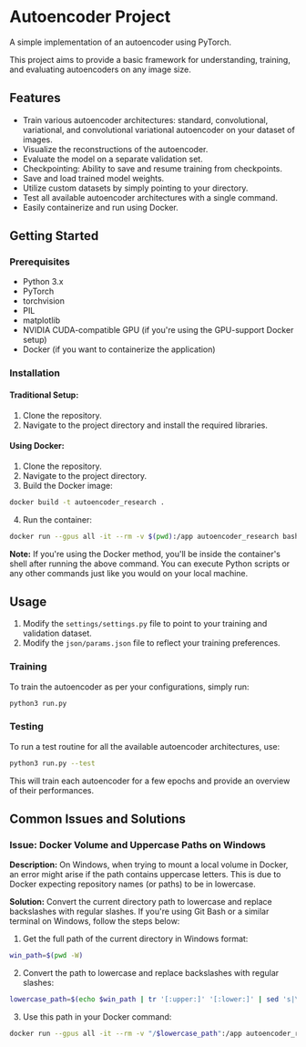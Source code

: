 # Autoencoder Project

A simple implementation of an autoencoder using PyTorch.

This project aims to provide a basic framework for understanding, training, and evaluating autoencoders on any image size.

## Features

- Train various autoencoder architectures: standard, convolutional, variational, and convolutional variational autoencoder on your dataset of images.
- Visualize the reconstructions of the autoencoder.
- Evaluate the model on a separate validation set.
- Checkpointing: Ability to save and resume training from checkpoints.
- Save and load trained model weights.
- Utilize custom datasets by simply pointing to your directory.
- Test all available autoencoder architectures with a single command.
- Easily containerize and run using Docker.

## Getting Started

### Prerequisites

- Python 3.x
- PyTorch
- torchvision
- PIL
- matplotlib
- NVIDIA CUDA-compatible GPU (if you're using the GPU-support Docker setup)
- Docker (if you want to containerize the application)

### Installation

#### Traditional Setup:

1. Clone the repository.
2. Navigate to the project directory and install the required libraries.

#### Using Docker:

1. Clone the repository.
2. Navigate to the project directory.
3. Build the Docker image:

```bash
docker build -t autoencoder_research .
```

4. Run the container:
```bash
docker run --gpus all -it --rm -v $(pwd):/app autoencoder_research bash
```

**Note:** If you're using the Docker method, you'll be inside the container's shell after running the above command. You can execute Python scripts or any other commands just like you would on your local machine.

## Usage

1. Modify the `settings/settings.py` file to point to your training and validation dataset.
2. Modify the `json/params.json` file to reflect your training preferences.

### Training

To train the autoencoder as per your configurations, simply run:

```bash
python3 run.py
```

### Testing

To run a test routine for all the available autoencoder architectures, use:

```bash
python3 run.py --test
```

This will train each autoencoder for a few epochs and provide an overview of their performances.

## Common Issues and Solutions

### Issue: Docker Volume and Uppercase Paths on Windows

**Description:** On Windows, when trying to mount a local volume in Docker, an error might arise if the path contains uppercase letters. This is due to Docker expecting repository names (or paths) to be in lowercase.

**Solution:** Convert the current directory path to lowercase and replace backslashes with regular slashes. If you're using Git Bash or a similar terminal on Windows, follow the steps below:

1. Get the full path of the current directory in Windows format:

```bash
win_path=$(pwd -W)
```

2. Convert the path to lowercase and replace backslashes with regular slashes:

```bash
lowercase_path=$(echo $win_path | tr '[:upper:]' '[:lower:]' | sed 's|\\|/|g')
```

3. Use this path in your Docker command:

```bash
docker run --gpus all -it --rm -v "/$lowercase_path":/app autoencoder_research bash
```
